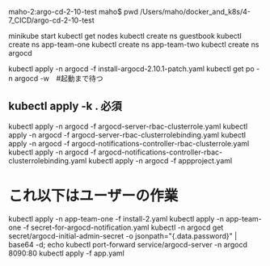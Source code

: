 

maho-2:argo-cd-2-10-test maho$ pwd
/Users/maho/docker_and_k8s/4-7_CICD/argo-cd-2-10-test

minikube start
kubectl get nodes
kubectl create ns guestbook
kubectl create ns app-team-one
kubectl create ns app-team-two
kubectl create ns argocd

kubectl apply -n argocd -f install-argocd-2.10.1-patch.yaml
kubectl get po -n argocd -w　#起動まで待つ


## kubectl apply -k . 必須
kubectl apply -n argocd -f argocd-server-rbac-clusterrole.yaml
kubectl apply -n argocd -f argocd-server-rbac-clusterrolebinding.yaml
kubectl apply -n argocd -f argocd-notifications-controller-rbac-clusterrole.yaml
kubectl apply -n argocd -f argocd-notifications-controller-rbac-clusterrolebinding.yaml
kubectl apply -n argocd -f appproject.yaml



# これ以下はユーザーの作業
kubectl apply -n app-team-one -f install-2.yaml
kubectl apply -n app-team-one -f secret-for-argocd-notification.yaml
kubectl -n argocd get secret/argocd-initial-admin-secret -o jsonpath="{.data.password}" | base64 -d; echo
kubectl port-forward service/argocd-server -n argocd 8090:80
kubectl apply -f app.yaml 


